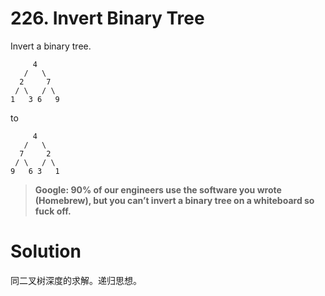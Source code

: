 # 226. Invert Binary Tree

Invert a binary tree.
	
	     4
	   /   \
	  2     7
	 / \   / \
	1   3 6   9

to

	     4
	   /   \
	  7     2
	 / \   / \
	9   6 3   1

>**Google: 90% of our engineers use the software you wrote (Homebrew), but you can’t invert a binary tree on a whiteboard so fuck off.**

# Solution

同二叉树深度的求解。递归思想。